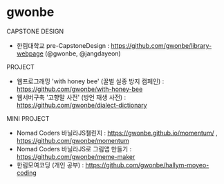# gwonbe

CAPSTONE DESIGN

- 한림대학교 pre-CapstoneDesign : https://github.com/gwonbe/library-webpage (@gwonbe, @jangdayeon)

PROJECT

- 웹프로그래밍 'with honey bee' (꿀벌 실종 방지 캠페인) : https://github.com/gwonbe/with-honey-bee
- 웹서버구축 '고향말 사전' (방언 재생 사전) : https://github.com/gwonbe/dialect-dictionary

MINI PROJECT 

- Nomad Coders 바닐라JS챌린지 : https://gwonbe.github.io/momentum/ , https://github.com/gwonbe/momentum
- Nomad Coders 바닐라JS로 그림앱 만들기 : https://github.com/gwonbe/meme-maker
- 한림모여코딩 (개인 공부) : https://github.com/gwonbe/hallym-moyeo-coding
